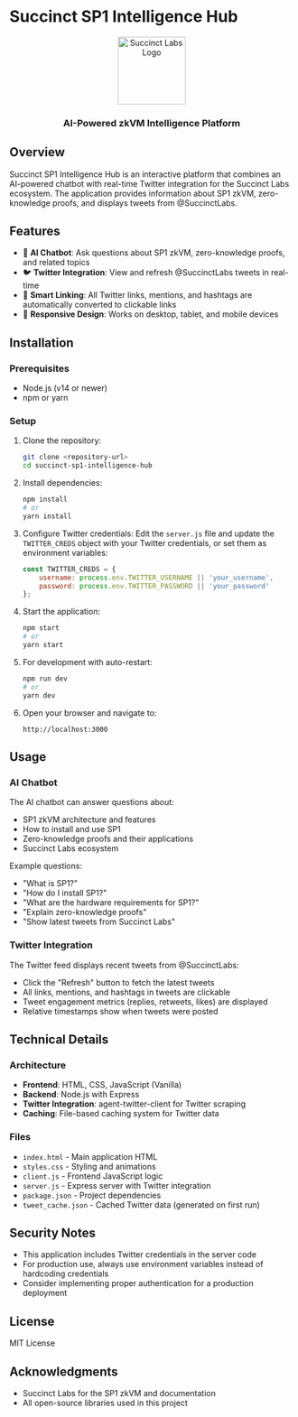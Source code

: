 # Succinct SP1 Intelligence Hub

<div align="center">
  <img src="https://testnet.succinct.xyz/images/succinct-icon-pink.svg" alt="Succinct Labs Logo" width="120">
  <h3>AI-Powered zkVM Intelligence Platform</h3>
</div>

## Overview

Succinct SP1 Intelligence Hub is an interactive platform that combines an AI-powered chatbot with real-time Twitter integration for the Succinct Labs ecosystem. The application provides information about SP1 zkVM, zero-knowledge proofs, and displays tweets from @SuccinctLabs.

## Features

- 🤖 **AI Chatbot**: Ask questions about SP1 zkVM, zero-knowledge proofs, and related topics
- 🐦 **Twitter Integration**: View and refresh @SuccinctLabs tweets in real-time
- 🔗 **Smart Linking**: All Twitter links, mentions, and hashtags are automatically converted to clickable links
- 📱 **Responsive Design**: Works on desktop, tablet, and mobile devices

## Installation

### Prerequisites

- Node.js (v14 or newer)
- npm or yarn

### Setup

1. Clone the repository:
   ```bash
   git clone <repository-url>
   cd succinct-sp1-intelligence-hub
   ```

2. Install dependencies:
   ```bash
   npm install
   # or
   yarn install
   ```

3. Configure Twitter credentials:
   Edit the `server.js` file and update the `TWITTER_CREDS` object with your Twitter credentials, or set them as environment variables:
   ```javascript
   const TWITTER_CREDS = {
       username: process.env.TWITTER_USERNAME || 'your_username',
       password: process.env.TWITTER_PASSWORD || 'your_password'
   };
   ```

4. Start the application:
   ```bash
   npm start
   # or
   yarn start
   ```

5. For development with auto-restart:
   ```bash
   npm run dev
   # or
   yarn dev
   ```

6. Open your browser and navigate to:
   ```
   http://localhost:3000
   ```

## Usage

### AI Chatbot

The AI chatbot can answer questions about:
- SP1 zkVM architecture and features
- How to install and use SP1
- Zero-knowledge proofs and their applications
- Succinct Labs ecosystem

Example questions:
- "What is SP1?"
- "How do I install SP1?"
- "What are the hardware requirements for SP1?"
- "Explain zero-knowledge proofs"
- "Show latest tweets from Succinct Labs"

### Twitter Integration

The Twitter feed displays recent tweets from @SuccinctLabs:
- Click the "Refresh" button to fetch the latest tweets
- All links, mentions, and hashtags in tweets are clickable
- Tweet engagement metrics (replies, retweets, likes) are displayed
- Relative timestamps show when tweets were posted

## Technical Details

### Architecture

- **Frontend**: HTML, CSS, JavaScript (Vanilla)
- **Backend**: Node.js with Express
- **Twitter Integration**: agent-twitter-client for Twitter scraping
- **Caching**: File-based caching system for Twitter data

### Files

- `index.html` - Main application HTML
- `styles.css` - Styling and animations
- `client.js` - Frontend JavaScript logic
- `server.js` - Express server with Twitter integration
- `package.json` - Project dependencies
- `tweet_cache.json` - Cached Twitter data (generated on first run)

## Security Notes

- This application includes Twitter credentials in the server code
- For production use, always use environment variables instead of hardcoding credentials
- Consider implementing proper authentication for a production deployment

## License

MIT License

## Acknowledgments

- Succinct Labs for the SP1 zkVM and documentation
- All open-source libraries used in this project 